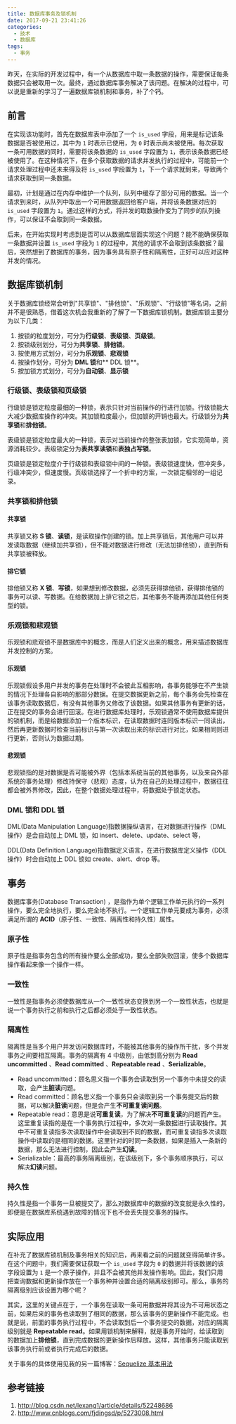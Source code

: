 ```yaml
---
title: 数据库事务及锁机制
date: 2017-09-21 23:41:26
categories:
  - 技术
  - 数据库
tags:
  - 事务
---
```


昨天，在实际的开发过程中，有一个从数据库中取一条数据的操作，需要保证每条数据只会被取用一次。最终，通过数据库事务解决了该问题。在解决的过程中，可以说是重新的学习了一遍数据库锁机制和事务，补了个钙。

<!-- more -->

## 前言

在实现该功能时，首先在数据库表中添加了一个 `is_used` 字段，用来是标记该条数据是否被使用过，其中为 `1` 时表示已使用，为 `0` 时表示尚未被使用。每次获取一条可用数据的同时，需要将该条数据的 `is_used` 字段置为 `1`，表示该条数据已经被使用了。在这种情况下，在多个获取数据的请求并发执行的过程中，可能前一个请求处理过程中还未来得及将 `is_used` 字段置为 `1`，下一个请求就到来，导致两个请求获取到同一条数据。

最初，计划是通过在内存中维护一个队列，队列中缓存了部分可用的数据。当一个请求到来时，从队列中取出一个可用数据返回给客户端，并将该条数据对应的 `is_used` 字段置为 `1`。通过这样的方式，将并发的取数操作变为了同步的队列操作，可以保证不会取到同一条数据。

后来，在开始实现时考虑到是否可以从数据库层面实现这个问题？能不能确保获取一条数据并设置 `is_used` 字段为 `1` 的过程中，其他的请求不会取到该条数据？最后，突然想到了数据库的事务，因为事务具有原子性和隔离性，正好可以应对这种并发的情况。

## 数据库锁机制

关于数据库锁经常会听到"共享锁"、"排他锁"、"乐观锁"、"行级锁"等名词，之前并不是很熟悉，借着这次机会我重新的了解了一下数据库锁机制。数据库锁主要分为以下几类：

1. 按锁的粒度划分，可分为**行级锁**、**表级锁**、**页级锁**。
2. 按锁级别划分，可分为**共享锁**、**排他锁**。
3. 按使用方式划分，可分为**乐观锁**、**悲观锁**
4. 按操作划分，可分为 **DML 锁**和** DDL 锁**。
5. 按加锁方式划分，可分为**自动锁**、**显示锁**

### 行级锁、表级锁和页级锁

行级锁是锁定粒度最细的一种锁，表示只针对当前操作的行进行加锁。行级锁能大大减少数据库操作的冲突。其加锁粒度最小，但加锁的开销也最大。行级锁分为**共享锁**和**排他锁**。

表级锁是锁定粒度最大的一种锁，表示对当前操作的整张表加锁，它实现简单，资源消耗较少。表级锁定分为**表共享读锁**和**表独占写锁**。

页级锁是锁定粒度介于行级锁和表级锁中间的一种锁。表级锁速度快，但冲突多，行级冲突少，但速度慢。页级锁选择了一个折中的方案，一次锁定相邻的一组记录。

### 共享锁和排他锁

#### 共享锁

共享锁又称 **S 锁**、**读锁**，是读取操作创建的锁。加上共享锁后，其他用户可以并发读取数据（继续加共享锁），但不能对数据进行修改（无法加排他锁），直到所有共享锁被释放。

#### 排它锁

排他锁又称 **X 锁**、**写锁**，如果想到修改数据，必须先获得排他锁，获得排他锁的事务可以读、写数据。在给数据加上排它锁之后，其他事务不能再添加其他任何类型的锁。

### 乐观锁和悲观锁

乐观锁和悲观锁不是数据库中的概念，而是人们定义出来的概念，用来描述数据库并发控制的方案。

#### 乐观锁

乐观锁假设多用户并发的事务在处理时不会彼此互相影响，各事务能够在不产生锁的情况下处理各自影响的那部分数据。在提交数据更新之前，每个事务会先检查在该事务读取数据后，有没有其他事务又修改了该数据。如果其他事务有更新的话，正在提交的事务会进行回滚。在进行数据库处理时，乐观锁通常不使用数据库提供的锁机制，而是给数据添加一个版本标识，在读取数据时连同版本标识一同读出，然后再更新数据时检查当前标识与第一次读取出来的标识进行对比，如果相同则进行更新，否则认为数据过期。

#### 悲观锁

悲观锁指的是对数据是否可能被外界（包括本系统当前的其他事务，以及来自外部系统的事务处理）修改持保守（悲观）态度，认为在自己的处理过程中，数据往往都会被外界修改，因此，在整个数据处理过程中，将数据处于锁定状态。

### DML 锁和 DDL 锁

DML(Data Manipulation Language)指数据操纵语言，在对数据进行操作（DML 操作）是会自动加上 DML 锁，如 insert、delete、update、select 等，

DDL(Data Definition Language)指数据定义语言，在进行数据库定义操作（DDL 操作）时会自动加上 DDL 锁如 create、alert、drop 等。

## 事务

数据库事务(Database Transaction) ，是指作为单个逻辑工作单元执行的一系列操作，要么完全地执行，要么完全地不执行。一个逻辑工作单元要成为事务，必须满足所谓的 **ACID**（原子性、一致性、隔离性和持久性）属性。

### 原子性

原子性是指事务包含的所有操作要么全部成功，要么全部失败回滚，使多个数据库操作看起来像一个操作一样。

### 一致性

一致性是指事务必须使数据库从一个一致性状态变换到另一个一致性状态，也就是说一个事务执行之前和执行之后都必须处于一致性状态。

### 隔离性

隔离性是当多个用户并发访问数据库时，不能被其他事务的操作所干扰，多个并发事务之间要相互隔离。事务的隔离有 4 中级别，由低到高分别为 **Read uncommitted** 、**Read committed** 、**Repeatable read** 、**Serializable**。

- Read uncommitted：顾名思义指一个事务会读取到另一个事务中未提交的读取，会产生**脏读**问题。
- Read committed：顾名思义指一个事务只会读取到另一个事务提交后的数据，可以解决**脏读**问题，但是会产生**不可重复读问题**。
- Repeatable read：意思是说**可重复读**，为了解决**不可重复读**的问题而产生。这里重复读指的是在一个事务执行过程中，多次对一条数据进行读取操作。其中不可重复读指多次读取操作中会读取到不同的数据，而可重复读指多次读取操作中读取的是相同的数据。这里针对的时同一条数据，如果是插入一条新的数据，那么无法进行控制，因此会产生**幻读**。
- Serializable：最高的事务隔离级别，在该级别下，多个事务顺序执行，可以解决**幻读**问题。

### 持久性

持久性是指一个事务一旦被提交了，那么对数据库中的数据的改变就是永久性的，即便是在数据库系统遇到故障的情况下也不会丢失提交事务的操作。

## 实际应用

在补充了数据库锁机制及事务相关的知识后，再来看之前的问题就变得简单许多。在这个问题中，我们需要保证获取一个 `is_used` 字段为 `0` 的数据并将该数据的该字段设置为 `1` 是一个原子操作，并且不会被其他并发操作影响。因此，我们只用把查询数据和更新操作放在一个事务种并设置合适的隔离级别即可。那么，事务的隔离级别应该设置为哪个呢？

其实，这里的关键点在于，一个事务在读取一条可用数据并将其设为不可用状态之前，如果后来的事务也读取到了相同的数据，那么该事务的更新操作不能完成。也就是说，前面的事务执行过程中，不会读取到后一个事务提交的数据，对应的隔离级别就是 **Repeatable read**。如果用锁机制来解释，就是事务开始时，给读取到的数据加上**排他锁**，直到完成数据的更新操作后释放。这样，其他事务只能读取到该事务执行前或者执行完成后的数据。

关于事务的具体使用见我的另一篇博客：[Sequelize 基本用法](http://www.whezh.com/2017/10/sequelize-usage/#事务)

## 参考链接

1. http://blog.csdn.net/lexang1/article/details/52248686
2. http://www.cnblogs.com/fjdingsd/p/5273008.html